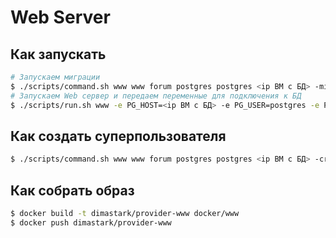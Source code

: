 # Web Server

## Как запускать
```sh
# Запускаем миграции
$ ./scripts/command.sh www www forum postgres postgres <ip ВМ с БД> -migrate
# Запускаем Web сервер и передаем переменные для подключения к БД
$ ./scripts/run.sh www -e PG_HOST=<ip ВМ с БД> -e PG_USER=postgres -e PG_PASS=postgres
```

## Как создать суперпользователя
```sh
$ ./scripts/command.sh www www forum postgres postgres <ip ВМ с БД> -createsuperuser
```

## Как собрать образ
```sh
$ docker build -t dimastark/provider-www docker/www
$ docker push dimastark/provider-www
```
